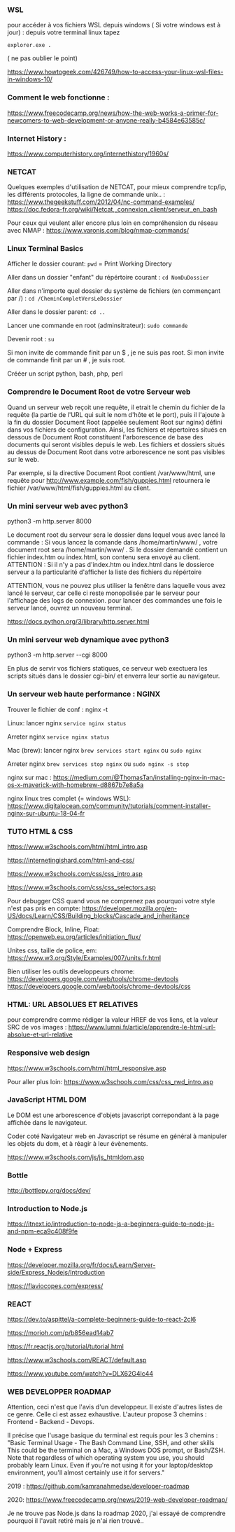 
### WSL
pour accéder à vos fichiers WSL depuis windows ( Si votre windows est à jour) :
depuis votre terminal linux tapez 

`explorer.exe .`  

( ne pas oublier le point)

https://www.howtogeek.com/426749/how-to-access-your-linux-wsl-files-in-windows-10/

### Comment le web fonctionne :
https://www.freecodecamp.org/news/how-the-web-works-a-primer-for-newcomers-to-web-development-or-anyone-really-b4584e63585c/


### Internet History :
https://www.computerhistory.org/internethistory/1960s/

### NETCAT
Quelques exemples d'utilisation de NETCAT, pour mieux comprendre tcp/ip, les différents protocoles, la ligne de commande unix.. :
https://www.thegeekstuff.com/2012/04/nc-command-examples/
https://doc.fedora-fr.org/wiki/Netcat,_connexion_client/serveur_en_bash

Pour ceux qui veulent aller encore plus loin en compréhension du réseau avec NMAP :
https://www.varonis.com/blog/nmap-commands/


### Linux Terminal Basics

Afficher le dossier courant:
`pwd`
= Print Working Directory

Aller dans un dossier "enfant" du répértoire courant :
`cd NomDuDossier`

Aller dans n'importe quel dossier du système de fichiers (en commençant par /)  :
`cd /CheminCompletVersLeDossier`

Aller dans le dossier parent:
`cd ..`

Lancer une commande en root (adminsitrateur):
`sudo commande`

Devenir root :
`su`

Si mon invite de commande finit par un $ , je ne suis pas root.
Si mon invite de commande finit par un # , je suis root.

Crééer un script python, bash, php, perl


### Comprendre le Document Root de votre Serveur web

Quand un serveur web reçoit une requête, il etrait le chemin du fichier de la requête (la partie de l'URL qui suit le nom d'hôte et le port), puis il l'ajoute à la fin du dossier Document Root (appelée seulement Root sur nginx) défini dans vos fichiers de configuration. Ainsi, les fichiers et répertoires situés en dessous de Document Root constituent l'arborescence de base des documents qui seront visibles depuis le web. Les fichiers et dossiers situés au dessus de Document Root dans votre arborescence ne sont pas visibles sur le web.

Par exemple, si la directive Document Root contient /var/www/html, une requête pour http://www.example.com/fish/guppies.html retournera le fichier /var/www/html/fish/guppies.html au client.



### Un mini serveur web avec python3

python3 -m http.server 8000

Le document root du serveur sera le dossier dans lequel vous avec lancé la commande : 
Si vous lancez la comande dans /home/martin/www/ , votre document root sera /home/martin/www/ .
Si le dossier demandé contient un fichier index.htm ou index.html, son contenu sera envoyé au client.
ATTENTION : Si il n'y a pas d'index.htm ou index.html dans le dossierce serveur a la particularité d'afficher la liste des fichiers du répértoire

ATTENTION, vous ne pouvez plus utiliser la fenêtre dans laquelle vous avez lancé le serveur, car celle ci reste monopolisée par le serveur pour l'affichage des logs de connexion. pour lancer des commandes une fois le serveur lancé, ouvrez un nouveau terminal.


https://docs.python.org/3/library/http.server.html


### Un mini serveur web dynamique avec python3

python3 -m http.server --cgi 8000

En plus de servir vos fichiers statiques, ce serveur web exectuera les scripts situés dans le dossier cgi-bin/ et enverra leur sortie au navigateur.



### Un serveur web haute performance : NGINX

Trouver le fichier de conf : nginx -t

Linux:
lancer nginx
`service nginx status`

Arreter nginx
`service nginx status`

Mac (brew):
lancer nginx
`brew services start nginx`
ou
`sudo nginx`

Arreter nginx
`brew services stop nginx`
ou
`sudo nginx -s stop`



nginx sur mac :
https://medium.com/@ThomasTan/installing-nginx-in-mac-os-x-maverick-with-homebrew-d8867b7e8a5a

nginx linux tres complet (= windows WSL):
https://www.digitalocean.com/community/tutorials/comment-installer-nginx-sur-ubuntu-18-04-fr




### TUTO HTML & CSS
https://www.w3schools.com/html/html_intro.asp

https://internetingishard.com/html-and-css/

https://www.w3schools.com/css/css_intro.asp

https://www.w3schools.com/css/css_selectors.asp


Pour debugger CSS quand vous ne comprenez pas pourquoi votre style n'est pas pris en compte:
https://developer.mozilla.org/en-US/docs/Learn/CSS/Building_blocks/Cascade_and_inheritance

Comprendre Block, Inline, Float:
https://openweb.eu.org/articles/initiation_flux/

Unites css, taille de police, em:
https://www.w3.org/Style/Examples/007/units.fr.html

Bien utiliser les outils developpeurs chrome:
https://developers.google.com/web/tools/chrome-devtools
https://developers.google.com/web/tools/chrome-devtools/css


### HTML: URL ABSOLUES ET RELATIVES

pour comprendre comme rédiger la valeur HREF de vos liens, et la valeur SRC de vos images :
https://www.lumni.fr/article/apprendre-le-html-url-absolue-et-url-relative


### Responsive web design
https://www.w3schools.com/html/html_responsive.asp

Pour aller plus loin:
https://www.w3schools.com/css/css_rwd_intro.asp




### JavaScript HTML DOM

Le DOM est une arborescence d'objets javascript correpondant à la page affichée dans le navigateur.

Coder coté Navigateur web en Javascript se résume en général à manipuler les objets du dom, et à réagir à leur évènements.

https://www.w3schools.com/js/js_htmldom.asp


### Bottle
http://bottlepy.org/docs/dev/


### Introduction to Node.js

https://itnext.io/introduction-to-node-js-a-beginners-guide-to-node-js-and-npm-eca9c408f9fe



### Node + Express

https://developer.mozilla.org/fr/docs/Learn/Server-side/Express_Nodejs/Introduction

https://flaviocopes.com/express/


### REACT

https://dev.to/aspittel/a-complete-beginners-guide-to-react-2cl6

https://morioh.com/p/b856ead14ab7

https://fr.reactjs.org/tutorial/tutorial.html

https://www.w3schools.com/REACT/default.asp

https://www.youtube.com/watch?v=DLX62G4lc44


### WEB DEVELOPPER ROADMAP

Attention, ceci n'est que l'avis d'un developpeur. Il existe d'autres listes de ce genre. Celle ci est assez exhaustive. L'auteur propose 3 chemins : Frontend - Backend - Devops.


Il précise que l'usage basique du terminal est requis pour les 3 chemins : 
"Basic Terminal Usage - The Bash Command Line, SSH, and other skills
This could be the terminal on a Mac, a Windows DOS prompt, or Bash/ZSH. Note that regardless of which operating system you use, you should probably learn Linux. Even if you're not using it for your laptop/desktop environment, you'll almost certainly use it for servers."

2019 :
https://github.com/kamranahmedse/developer-roadmap


2020:
https://www.freecodecamp.org/news/2019-web-developer-roadmap/

Je ne trouve pas Node.js dans la roadmap 2020, j'ai essayé de comprendre pourquoi il l'avait retiré mais je n'ai rien trouvé..
